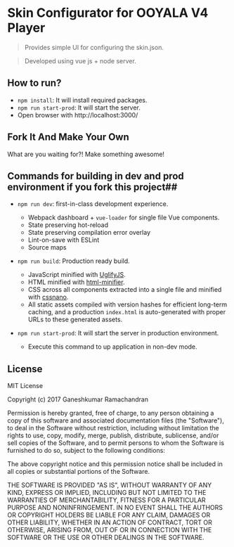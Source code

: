 # Skin Configurator for OOYALA V4 Player
> Provides simple UI for configuring the skin.json.

> Developed using vue js  + node server.

## How to run?
- `npm install`: It will install required packages.
- `npm run start-prod`: It will start the server.
-  Open browser with http://localhost:3000/


## Fork It And Make Your Own ##
What are you waiting for?!
Make something awesome!

## Commands for building in dev and prod environment if you fork this project##
- `npm run dev`: first-in-class development experience.
  - Webpack dashboard + `vue-loader` for single file Vue components.
  - State preserving hot-reload
  - State preserving compilation error overlay
  - Lint-on-save with ESLint
  - Source maps

- `npm run build`: Production ready build.
  - JavaScript minified with [UglifyJS](https://github.com/mishoo/UglifyJS2).
  - HTML minified with [html-minifier](https://github.com/kangax/html-minifier).
  - CSS across all components extracted into a single file and minified with [cssnano](https://github.com/ben-eb/cssnano).
  - All static assets compiled with version hashes for efficient long-term caching, and a production `index.html` is auto-generated with proper URLs to these generated assets.


- `npm run start-prod`: It will start the server in production environment.
  - Execute this command to up application in non-dev mode.


## License ##

MIT License

Copyright (c) 2017 Ganeshkumar Ramachandran

Permission is hereby granted, free of charge, to any person obtaining a copy of this software and associated documentation files (the "Software"), to deal in the Software without restriction, including without limitation the rights to use, copy, modify, merge, publish, distribute, sublicense, and/or sell
copies of the Software, and to permit persons to whom the Software is furnished to do so, subject to the following conditions:

The above copyright notice and this permission notice shall be included in all copies or substantial portions of the Software.

THE SOFTWARE IS PROVIDED "AS IS", WITHOUT WARRANTY OF ANY KIND, EXPRESS OR IMPLIED, INCLUDING BUT NOT LIMITED TO THE WARRANTIES OF MERCHANTABILITY, FITNESS FOR A PARTICULAR PURPOSE AND NONINFRINGEMENT. IN NO EVENT SHALL THE AUTHORS OR COPYRIGHT HOLDERS BE LIABLE FOR ANY CLAIM, DAMAGES OR OTHER LIABILITY, WHETHER IN AN ACTION OF CONTRACT, TORT OR OTHERWISE, ARISING FROM, OUT OF OR IN CONNECTION WITH THE SOFTWARE OR THE USE OR OTHER DEALINGS IN THE SOFTWARE.
